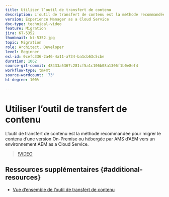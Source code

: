 ```yaml
---
title: Utiliser l’outil de transfert de contenu
description: L’outil de transfert de contenu est la méthode recommandée pour migrer le contenu d’une version On-Premise ou hébergée par AMS d’AEM vers un environnement AEM as a Cloud Service.
version: Experience Manager as a Cloud Service
doc-type: technical-video
feature: Migration
jira: KT-5352
thumbnail: kt-5352.jpg
topic: Migration
role: Architect, Developer
level: Beginner
exl-id: 0cefc336-2a46-4a11-a734-ba1cb63c5cbe
duration: 1062
source-git-commit: 48433a5367c281cf5a1c106b08a1306f1b0e8ef4
workflow-type: tm+mt
source-wordcount: '73'
ht-degree: 100%

---
```


# Utiliser l’outil de transfert de contenu

L’outil de transfert de contenu est la méthode recommandée pour migrer le contenu d’une version On-Premise ou hébergée par AMS d’AEM vers un environnement AEM as a Cloud Service.

>[!VIDEO](https://video.tv.adobe.com/v/35460?quality=12&learn=on)

## Ressources supplémentaires {#additional-resources}

* [Vue d’ensemble de l’outil de transfert de contenu](https://experienceleague.adobe.com/docs/experience-manager-cloud-service/moving/cloud-migration/content-transfer-tool/overview-content-transfer-tool.html?lang=fr)
